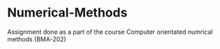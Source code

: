 # Numerical-Methods
Assignment done as a part of the course Computer orientated numrical methods (BMA-202)
